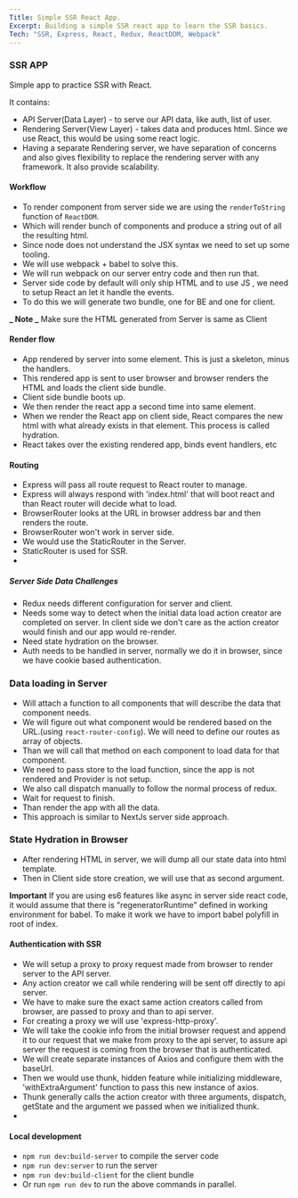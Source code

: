 ```yaml
---
Title: Simple SSR React App.
Excerpt: Building a simple SSR react app to learn the SSR basics.
Tech: "SSR, Express, React, Redux, ReactDOM, Webpack"
---
```


### SSR APP

Simple app to practice SSR with React.

It contains:

- API Server(Data Layer) - to serve our API data, like auth, list of user.
- Rendering Server(View Layer) - takes data and produces html. Since we use React, this would be using some react logic.
- Having a separate Rendering server, we have separation of concerns and also gives flexibility to replace the rendering server with any framework. It also provide scalability.

#### Workflow

- To render component from server side we are using the `renderToString` function of `ReactDOM`.
- Which will render bunch of components and produce a string out of all the resulting html.
- Since node does not understand the JSX syntax we need to set up some tooling.
- We will use webpack + babel to solve this.
- We will run webpack on our server entry code and then run that.
- Server side code by default will only ship HTML and to use JS , we need to setup React an let it handle the events.
- To do this we will generate two bundle, one for BE and one for client.

**_ Note _**
Make sure the HTML generated from Server is same as Client

#### Render flow

- App rendered by server into some element. This is just a skeleton, minus the handlers.
- This rendered app is sent to user browser and browser renders the HTML and loads the client side bundle.
- Client side bundle boots up.
- We then render the react app a second time into same element.
- When we render the React app on client side, React compares the new html with what already exists in that element. This process is called hydration.
- React takes over the existing rendered app, binds event handlers, etc

#### Routing

- Express will pass all route request to React router to manage.
- Express will always respond with 'index.html' that will boot react and than React router will decide what to load.
- BrowserRouter looks at the URL in browser address bar and then renders the route.
- BrowserRouter won't work in server side.
- We would use the StaticRouter in the Server.
- StaticRouter is used for SSR.
-

##### Server Side Data Challenges

- Redux needs different configuration for server and client.
- Needs some way to detect when the initial data load action creator are completed on server. In client side we don't care as the action creator would finish and our app would re-render.
- Need state hydration on the browser.
- Auth needs to be handled in server, normally we do it in browser, since we have cookie based authentication.

### Data loading in Server

- Will attach a function to all components that will describe the data that component needs.
- We will figure out what component would be rendered based on the URL.(using `react-router-config`). We will need to define our routes as array of objects.
- Than we will call that method on each component to load data for that component.
- We need to pass store to the load function, since the app is not rendered and Provider is not setup.
- We also call dispatch manually to follow the normal process of redux.
- Wait for request to finish.
- Than render the app with all the data.
- This approach is similar to NextJs server side approach.

### State Hydration in Browser

- After rendering HTML in server, we will dump all our state data into html template.
- Then in Client side store creation, we will use that as second argument.

**Important**
If you are using es6 features like async in server side react code, it would assume that there is "regeneratorRuntime" defined in working environment for babel. To make it work we have to import babel polyfill in root of index.

#### Authentication with SSR

- We will setup a proxy to proxy request made from browser to render server to the API server.
- Any action creator we call while rendering will be sent off directly to api server.
- We have to make sure the exact same action creators called from browser, are passed to proxy and than to api server.
- For creating a proxy we will use 'express-http-proxy'.
- We will take the cookie info from the initial browser request and append it to our request that we make from proxy to the api server, to assure api server the request is coming from the browser that is authenticated.
- We will create separate instances of Axios and configure them with the baseUrl.
- Then we would use thunk, hidden feature while initializing middleware, 'withExtraArgument' function to pass this new instance of axios.
- Thunk generally calls the action creator with three arguments, dispatch, getState and the argument we passed when we initialized thunk.
-

#### Local development

- `npm run dev:build-server` to compile the server code
- `npm run dev:server` to run the server
- `npm run dev:build-client` for the client bundle
- Or run `npm run dev` to run the above commands in parallel.
